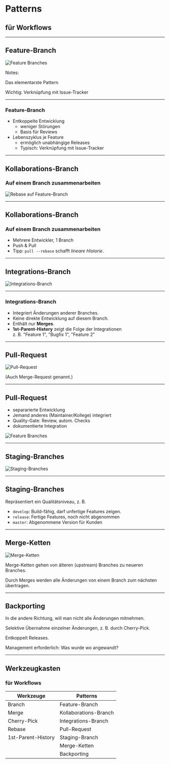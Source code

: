 

# Patterns 

## für Workflows


---


## Feature-Branch

![Feature Branches](abb-feature-branches.png)

Notes:

Das elementarste Pattern

Wichtig: Verknüpfung mit Issue-Tracker

---

### Feature-Branch

 * Entkoppelte Entwicklung
   - weniger Störungen
   - Basis für Reviews
 * Lebenszyklus je Feature
   - ermöglich unabhängige Releases
   - Typisch: Verknüpfung mit Issue-Tracker

---


## Kollaborations-Branch

### Auf einem Branch zusammenarbeiten

![Rebase auf Feature-Branch](abb-rebase-auf-feature-branch.png)


---

## Kollaborations-Branch

### Auf einem Branch zusammenarbeiten

 * Mehrere Entwickler, 1 Branch
 * Push & Pull 
 * Tipp: `pull --rebase` schafft *lineare Historie*.


---

## Integrations-Branch

![Integrations-Branch](abb-integrationsbranch.png)


---

### Integrations-Branch

 * Integriert Änderungen anderer Branches.
 * Keine direkte Entwicklung auf diesem Branch.
 * Enthält nur **Merges**.
 * **1st-Parent-History** zeigt die Folge der  Integrationen<BR/>
   z. B. "Feature 1", "Bugfix 1", "Feature 2"

---


## Pull-Request

![Pull-Request](abb-pull-request.png)

(Auch Merge-Request genannt.)

---

## Pull-Request

 * separarierte Entwicklung
 * Jemand anderes (Maintainer/Kollege) integriert
 * Quality-Gate: Review, autom. Checks
 * dokumentierte Integration

![Feature Branches](abb-jenkins-pull-requests-stash-config.png)

---


## Staging-Branches

![Staging-Branches](abb-staging-branches.png)

---


## Staging-Branches

Repräsentiert ein Qualitätsniveau, z. B.

 * `develop`: Build-fähig, darf unfertige Features zeigen.
 * `release`: Fertige Features, noch nicht abgenommen
 * `master`: Abgenommene Version für Kunden


---


## Merge-Ketten

![Merge-Ketten](abb-merge-ketten.png)

Merge-Ketten gehen von älteren (upstream) Branches zu neueren Branches.

Durch Merges werden alle Änderungen von einem Branch zum nächsten übertragen.

---

## Backporting

In die andere Richtung,
will man nicht alle Änderungen mitnehmen.

Selektive Übernahme einzelner Änderungen,
z. B. durch Cherry-Pick.

Entkoppelt Releases.

Management erforderlich: Was wurde wo angewandt?

---

## Werkzeugkasten

### für Workflows

| Werkzeuge             | Patterns              |
|-----------------------|-----------------------|
| Branch                | Feature-Branch        |
| Merge                 | Kollaborations-Branch |
| Cherry-Pick           | Integrations-Branch   |
| Rebase                | Pull-Request          |
| 1st-Parent-History    | Staging-Branch        |
|                       | Merge-Ketten          |
|                       | Backporting           |
